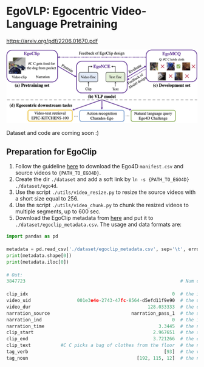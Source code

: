 # EgoVLP: Egocentric Video-Language Pretraining
https://arxiv.org/pdf/2206.01670.pdf

<img src="/figures/egovlp_framework.jpg" alt="EgoVLP" style="zoom:67%;" />

Dataset and code are coming soon :)

## Preparation for EgoClip
1. Follow the guideline [here](https://ego4d-data.org/docs/start-here/#cli-download) to download the Ego4D `manifest.csv` and source videos to `{PATH_TO_EGO4D}`.
2. Create the dir `./dataset` and add a soft link by `ln -s {PATH_TO_EGO4D} ./dataset/ego4d`.
4. Use the script `./utils/video_resize.py` to resize the source videos with a short size equal to 256.
5. Use the script `./utils/video_chunk.py` to chunk the resized videos to multiple segments, up to 600 sec.
6. Download the EgoClip metadata from [here](https://drive.google.com/file/d/1dPxnfUklqTjxrwIoapKZGqlthWs0_UbG/view?usp=sharing) and put it to `./dataset/egoclip_metadata.csv`. The usage and data formats are:

```python
import pandas as pd

metadata = pd.read_csv('./dataset/egoclip_metadata.csv', sep='\t', error_bad_lines=False)
print(metadata.shape[0])
print(metadata.iloc[0])

# Out:
3847723                                                         # Num of clips for EgoClip

clip_idx                                                     0  # the idx of clip
video_uid                 001e3e4e-2743-47fc-8564-d5efd11f9e90  # the uid of source video
video_dur                                           128.033333  # the duration of source video
narration_source                              narration_pass_1  # the source of annotator
narration_ind                                                0  # the idx of narration
narration_time                                          3.3445  # the narration timestamp
clip_start                                            2.967651  # the start timestamp of clip
clip_end                                              3.721266  # the end timestamp of clip
clip_text           #C C picks a bag of clothes from the floor  # the narration of clip
tag_verb                                                  [93]  # the verb idx of the narration
tag_noun                                        [192, 115, 12]  # the noun idx of the narration
```
